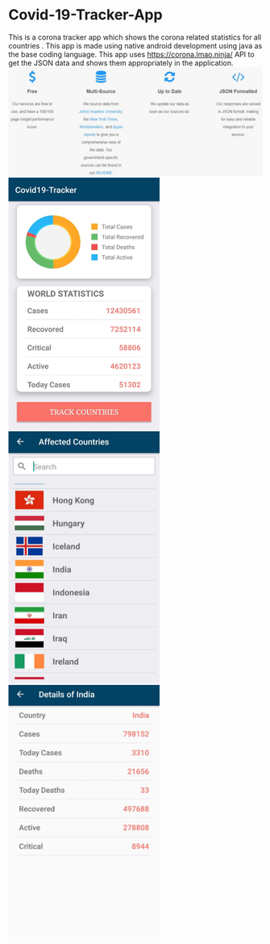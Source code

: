 # Covid-19-Tracker-App
This is a corona tracker app which shows the corona related statistics for all countries .
This app is made using native android development using java as the base coding language.
This app uses https://corona.lmao.ninja/ API to get the JSON data and shows them appropriately in the application.
![About API](img1.JPG)
<img src="img2.jpeg" height="500px" width="300px">   <img src="img3.jpeg" height="500px" width="300px">  <img src="img4.jpeg" height="500px" width="300px">


